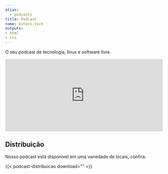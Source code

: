 ```yaml
---
alias:
  - podcasts
title: Podcast
name: buteco.tech
outputs:
- html
- rss
---
```


<p class="text-center">O seu podcast de tecnologia, linux e software livre.</p>

<iframe src="https://open.spotify.com/embed-podcast/show/1oD8x4L9Tzu2hcPRUkfwhh"
              width="100%"
              height="232"
              frameborder="0"
              allowtransparency="true"
              allow="encrypted-media"></iframe>

## Distribuição

Nosso podcast está disponível em uma variedade de locais, confira:

{{< podcast-distribuicao download="" >}}

